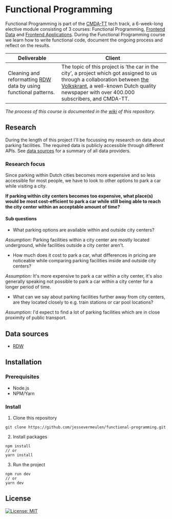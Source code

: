 # Functional Programming

Functional Programming is part of the [CMDA-TT](https://cmda-tt.github.io/course-20-21/) tech track, a 6-week-long elective module consisting of 3 courses: Functional Programming, [Frontend Data](https://github.com/jessevermeulen/frontend-data) and [Frontend Applications](https://github.com/jessevermeulen/frontend-applications). During the Functional Programming course we learn how to write functional code, document the ongoing process and reflect on the results.

Deliverable | Client
--- | ---
Cleaning and reformatting [RDW](https://rdw.nl/) data by using functional patterns. | The topic of this project is ‘the car in the city’, a project which got assigned to us through a collaboration between [the Volkskrant](https://www.volkskrant.nl/), a well-known Dutch quality newspaper with over 400.000 subscribers, and CMDA-TT.

*The process of this course is documented in the [wiki](https://github.com/jessevermeulen/functional-programming/wiki) of this repository.*

## Research

During the length of this project I'll be focussing my research on data about parking facilities. The required data is publicly accessible through different APIs. See [data sources](#Data-sources) for a summary of all data providers.

### Research focus

Since parking within Dutch cities becomes more expensive and so less accessible for most people, we have to look to other options to park a car while visiting a city.

**If parking within city centers becomes too expensive, what place(s) would be most cost-efficient to park a car while still being able to reach the city center within an acceptable amount of time?**

#### Sub questions

- What parking options are available within and outside city centers?

*Assumption:* Parking facilities within a city center are mostly located underground, while facilities outside a city center aren't.

- How much does it cost to park a car, what differences in pricing are noticeable while comparing parking facilities inside and outside city centers?

*Assumption:* It's more expensive to park a car within a city center, it's also generally speaking not possible to park a car within a city center for a longer period of time.

- What can we say about parking facilities further away from city centers, are they located closely to e.g. train stations or car pool locations?

*Assumption:* I'd expect to find a lot of parking facilities which are in close proximity of public transport.

## Data sources

- [RDW](https://opendata.rdw.nl/)

## Installation

### Prerequisites

- Node.js
- NPM/Yarn

### Install

1. Clone this repository
```
git clone https://github.com/jessevermeulen/functional-programming.git
```

2. Install packages
```
npm install
// or
yarn install
```

3. Run the project
```
npm run dev
// or
yarn dev
```

## License

[![License: MIT](https://img.shields.io/badge/License-MIT-yellow.svg)](https://opensource.org/licenses/MIT)